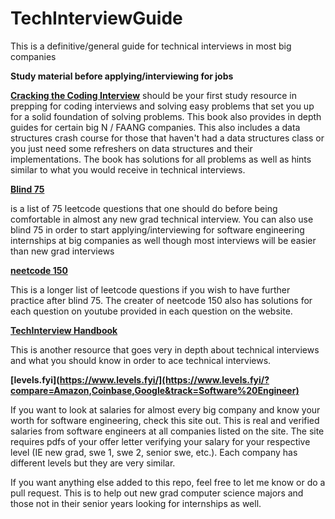 # TechInterviewGuide
This is a definitive/general guide for technical interviews in most big companies


**Study material before applying/interviewing for jobs**

**[Cracking the Coding Interview](https://www.crackingthecodinginterview.com/)** should be your first study resource in prepping for coding interviews and solving easy problems that set you up for a solid foundation of solving problems. 
This book also provides in depth guides for certain big N / FAANG companies. This also includes a data structures crash course
for those that haven't had a data structures class or you just need some refreshers on data structures and their implementations.
The book has solutions for all problems as well as hints similar to what you would receive in technical interviews.


**[Blind 75](https://leetcode.com/discuss/general-discussion/460599/blind-75-leetcode-questions)** 

is a list of 75 leetcode questions that one should do before being comfortable in almost any new grad technical interview.
You can also use blind 75 in order to start applying/interviewing for software engineering internships at big companies as well though most interviews will be easier than new grad interviews

**[neetcode 150](https://neetcode.io/practice)**

This is a longer list of leetcode questions if you wish to have further practice after blind 75. The creater of neetcode 150 also has solutions for each question on youtube provided in each question on the website. 

**[TechInterview Handbook](https://www.techinterviewhandbook.org/software-engineering-interview-guide/)** 

This is another resource that goes very in depth about technical interviews and what you should know in order to ace technical interviews. 

**[levels.fyi](https://www.levels.fyi/](https://www.levels.fyi/?compare=Amazon,Coinbase,Google&track=Software%20Engineer)**

If you want to look at salaries for almost every big company and know your worth for software engineering, check this site out. This is real and verified salaries from software engineers at all companies listed on the site.
The site requires pdfs of your offer letter verifying your salary for your respective level (IE new grad, swe 1, swe 2, senior swe, etc.). Each company has different levels but they are very similar. 

If you want anything else added to this repo, feel free to let me know or do a pull request. This is to help out new grad computer science majors and those not in their senior years looking for internships as well. 


